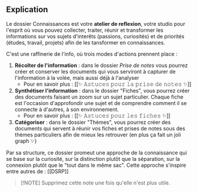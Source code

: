 ## Explication
Le dossier Connaissances est votre **atelier de reflexion**, votre studio pour l'esprit où vous pouvez collecter, traiter, réunir et transformer les informations sur vos sujets d'interêts (passions, curiosités) et de priorités (études, travail, projets) afin de les tansformer en connaissances.

C'est une raffinerie de l'info, où trois modes d'actions prennent place :
1. **Récolter de l'information** : dans le dossier *Prise de notes* vous pourrez créer et conserver les documents qui vous serviront à capturer de l'information à la volée, mais aussi déjà à l'analyser
	- Pour en savoir plus : [[✨ 𝙰𝚜𝚝𝚞𝚌𝚎𝚜 𝚙𝚘𝚞𝚛 𝚕𝚊 𝚙𝚛𝚒𝚜𝚎 𝚍𝚎 𝚗𝚘𝚝𝚎𝚜 ✨]]
2. **Synthétiser l'information** : dans le dossier "Fiches", vous pourrez créer des documents faisant un zoom sur un sujet particulier. Chaque fiche est l'occasion d'approfondir une sujet et de comprendre comment il se connecte à d'autres, à son environnement.
	- Pour en savoir plus : [[✨ 𝙰𝚜𝚝𝚞𝚌𝚎𝚜 𝚙𝚘𝚞𝚛 𝚕𝚎𝚜 𝚏𝚒𝚌𝚑𝚎𝚜 ✨]]
3. **Catégoriser** : dans le dossier "Thèmes", vous pourrez créer des documents qui servent à réunir vos fiches et prises de notes sous des thèmes particuliers afin de mieux les retrouver (en plus ça fait un joli graph ✨)

Par sa structure, ce dossier promeut une approche de la connaissance qui se base sur la curiosité, sur la distinction plutôt que la séparation, sur la connexion plutôt que le "tout dans le même sac".
Cette approche s'inspire entre autres de : [[DSRP]]

> [!NOTE] Supprimez cette note une fois qu'elle n'est plus utile.
